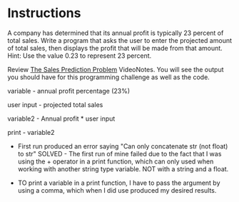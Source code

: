 # Instructions  

A company has determined that its annual profit is typically 23 percent of total sales. Write a program that asks the user to enter the projected amount of total sales, then displays the profit that will be made from that amount. Hint: Use the value 0.23 to represent 23 percent.

Review [The Sales Prediction Problem](https://mediaplayer.pearsoncmg.com/assets/_video.true/The_Sales_Prediction_Problem) VideoNotes. You will see the output you should have for this programming challenge as well as the code.




variable - annual profit percentage (23%)

user input - projected total sales

variable2 - Annual profit * user input 

print - variable2


* First run produced an error saying "Can only concatenate str (not float) to str"
SOLVED - The first run of mine failed due to the fact that I was using the + operator in a print function, which can only used when working with another string type variable. NOT with a string and a float. 

* TO print a variable in a print function, I have to pass the argument by using a comma, which when I did use produced my desired results.